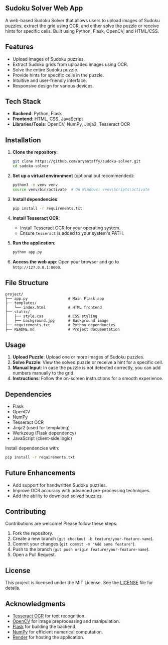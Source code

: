 ## Sudoku Solver Web App

A web-based Sudoku Solver that allows users to upload images of Sudoku puzzles, extract the grid using OCR, and either solve the puzzle or receive hints for specific cells. Built using Python, Flask, OpenCV, and HTML/CSS.

## Features

- Upload images of Sudoku puzzles.
- Extract Sudoku grids from uploaded images using OCR.
- Solve the entire Sudoku puzzle.
- Provide hints for specific cells in the puzzle.
- Intuitive and user-friendly interface.
- Responsive design for various devices.

## Tech Stack

- **Backend**: Python, Flask
- **Frontend**: HTML, CSS, JavaScript
- **Libraries/Tools**: OpenCV, NumPy, Jinja2, Tesseract OCR

## Installation

1. **Clone the repository**:
   ```bash
   git clone https://github.com/aryantaffy/sudoku-solver.git
   cd sudoku-solver
   ```

2. **Set up a virtual environment** (optional but recommended):
   ```bash
   python3 -m venv venv
   source venv/bin/activate  # On Windows: venv\Scripts\activate
   ```

3. **Install dependencies**:
   ```bash
   pip install -r requirements.txt
   ```

4. **Install Tesseract OCR**:
   - Install [Tesseract OCR](https://github.com/tesseract-ocr/tesseract) for your operating system.
   - Ensure `tesseract` is added to your system's PATH.

5. **Run the application**:
   ```bash
   python app.py
   ```

6. **Access the web app**:
   Open your browser and go to `http://127.0.0.1:8000`.

## File Structure

```
project/
├── app.py                  # Main Flask app
├── templates/
│   └── index.html          # HTML frontend
├── static/
│   ├── style.css           # CSS styling
│   ├── background.jpg      # Background image
├── requirements.txt        # Python dependencies
├── README.md               # Project documentation
```

## Usage

1. **Upload Puzzle**: Upload one or more images of Sudoku puzzles.
2. **Solve Puzzle**: View the solved puzzle or receive a hint for a specific cell.
3. **Manual Input**: In case the puzzle is not detected correctly, you can add numbers manually to the grid.
4. **Instructions**: Follow the on-screen instructions for a smooth experience.

## Dependencies

- Flask
- OpenCV
- NumPy
- Tesseract OCR
- Jinja2 (used for templating)
- Werkzeug (Flask dependency)
- JavaScript (client-side logic)

Install dependencies with:
```bash
pip install -r requirements.txt
```

## Future Enhancements

- Add support for handwritten Sudoku puzzles.
- Improve OCR accuracy with advanced pre-processing techniques.
- Add the ability to download solved puzzles.

## Contributing

Contributions are welcome! Please follow these steps:
1. Fork the repository.
2. Create a new branch (`git checkout -b feature/your-feature-name`).
3. Commit your changes (`git commit -m "Add some feature"`).
4. Push to the branch (`git push origin feature/your-feature-name`).
5. Open a Pull Request.

## License

This project is licensed under the MIT License. See the [LICENSE](LICENSE) file for details.

## Acknowledgments

- [Tesseract OCR](https://github.com/tesseract-ocr/tesseract) for text recognition.
- [OpenCV](https://opencv.org/) for image preprocessing and manipulation.
- [Flask](https://flask.palletsprojects.com/) for building the backend.
- [NumPy](https://numpy.org/) for efficient numerical computation.
- [Render](https://render.com/) for hosting the application.
